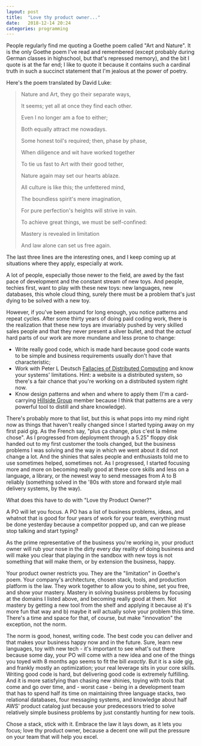 ```yaml
---
layout: post
title:  "Love thy product owner..."
date:   2018-12-14 20:24
categories: programming
---
```

People regularly find me quoting a Goethe poem called "Art and Nature".
It is the only Goethe poem I've read
and remembered (except probably during German classes in highschool,
but that's repressed memory), and the bit I quote is at the far end;
I like to quote it because it contains such a cardinal truth in such
a succinct statement that I'm jealous at the power of poetry.

Here's the poem translated by David Luke:

>Nature and Art, they go their separate ways,
>
>It seems; yet all at once they find each other.
>
>Even I no longer am a foe to either;
>
>Both equally attract me nowadays.
>
>Some honest toil's required; then, phase by phase,
>
>When diligence and wit have worked together
>
>To tie us fast to Art with their good tether,
>
>Nature again may set our hearts ablaze.
>
>All culture is like this; the unfettered mind,
>
>The boundless spirit's mere imagination,
>
>For pure perfection's heights will strive in vain.
>
>To achieve great things, we must be self-confined:
>
>Mastery is revealed in limitation
>
>And law alone can set us free again.
>

The last three lines are the interesting ones, and I keep coming
up at situations where they apply, especially at work.

A lot of people, especially those newer to the field, are awed by
the fast pace of development and the constant stream of new toys. And
people, techies first, want to play with these new toys: new languages,
new databases, this whole cloud thing, surely there must be a problem
that's just dying to be solved with a new toy.

However, if you've been around for long enough, you notice patterns and
repeat cycles. After some thirty years of doing paid coding work, there
is the realization that these new toys are invariably pushed by very
skilled sales people and that they never present a silver bullet, and
that the _actual_ hard parts of our work are more mundane and less
prone to change:

* Write really good code, which is made hard because good code wants to
  be simple and business requirements usually don't have that characteristic;
* Work with Peter L Deutsch [Fallacies of Distributed Computing](https://en.wikipedia.org/wiki/Fallacies_of_distributed_computing)
  and know your systems' limitations. Hint: a website is a distributed system,
  so there's a fair chance that you're working on a distributed system
  right now.
* Know design patterns and when and where to apply them (I'm a card-carrying
  [Hillside Group](https://hillside.net/) member because I think that patterns
  are a very powerful tool to distill and share knowledge).

There's probably more to that list, but this is what pops into my mind right
now as things that haven't really changed since I started typing away on my
first paid gig. As the French say, "plus ça change, plus c'est la même chose".
As I progressed from deployment through a 5.25" floppy disk handed out to
my first customer the tools changed, but the business problems I was solving
and the way in which we went about it did not change a lot. And the shinies
that sales people and enthusiasts told me to use sometimes helped, sometimes
not. As I progressed, I started focusing more and more on becoming really
good at these core skills and less on a language, a library, or the newest
way to send messages from A to B reliably (something solved in the '80s with
store and forward style mail delivery systems, by the way).

What does this have to do with "Love thy Product Owner?"

A PO will let you focus. A PO has a list of business problems, ideas, and
whatnot that is good for four years of work for your team, everything must
be done yesterday because a competitor popped up, and can we please stop
talking and start typing?

As the prime representative of the business you're working in, your product
owner will rub your nose in the dirty every day reality of doing business
and will make you clear that playing in the sandbox with new toys is not
something that will make them, or by extension the business, happy.

Your product owner restricts you. They are the "limitation" in Goethe's
poem. Your company's architecture, chosen stack, tools, and production
platform is the law. They work together to allow you to shine, set you
free, and show your mastery. Mastery in solving business problems by
focusing at the domains I listed above, and becoming really good at
them. Not mastery by getting a new tool from the shelf and applying it
because a) it's more fun that way and b) maybe it _will_ actually solve
your problem this time. There's a time and space for that, of course,
but make "innovation" the exception, not the norm.

The norm is good, honest, writing code. The best code you can deliver
and that makes your business happy now and in the future. Sure, learn new
languages, toy with new tech - it's important to see what's out there because
some day, your PO will come with a new idea and one of the things you toyed with
8 months ago seems to fit the bill _exactly_. But it is a side gig, and frankly
mostly an optimization; your real leverage sits in your core skills. Writing
good code is hard, but delivering good code is extremely fulfilling. And it
is more satisfying than chasing new shinies, toying with tools that come and
go over time, and - worst case - being in a development team that has to spend
half its time on maintaining three language stacks, two relational databases,
four messaging systems, and knowledge about half AWS' product catalog just because
your predecessors tried to solve relatively simple business problems by just
constantly hunting for new tools.

Chose a stack, stick with it. Embrace the law it lays down, as it lets you
focus; love thy product owner, because a decent one will put the pressure on
your team that will help you excel.
